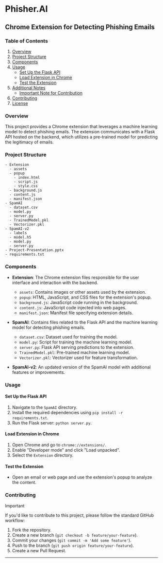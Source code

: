 # Phisher.AI

## Chrome Extension for Detecting Phishing Emails

### Table of Contents

1. [Overview](#overview)
2. [Project Structure](#project-structure)
3. [Components](#components)
4. [Usage](#usage)
   - [Set Up the Flask API](#set-up-the-flask-api)
   - [Load Extension in Chrome](#load-extension-in-chrome)
   - [Test the Extension](#test-the-extension)
5. [Additional Notes](#additional-notes)
   - [Important Note for Contribution](#important-note-for-contribution)
6. [Contributing](#contributing)
7. [License](#license)

### Overview

This project provides a Chrome extension that leverages a machine learning model to detect phishing emails. The extension communicates with a Flask API hosted on the backend, which utilizes a pre-trained model for predicting the legitimacy of emails.

### Project Structure

```
- Extension
  - assets
  - popup
    - index.html
    - script.js
    - style.css
  - background.js
  - content.js
  - manifest.json
- SpamAI
  - dataset.csv
  - model.py
  - server.py
  - TrainedModel.pkl
  - Vectorizer.pkl
- SpamAI-v2
  - labels
  - model.h5
  - model.py
  - server.py
- Project-Presentation.pptx
- requirements.txt
```

### Components

- **Extension**: The Chrome extension files responsible for the user interface and interaction with the backend.

  - `assets`: Contains images or other assets used by the extension.
  - `popup`: HTML, JavaScript, and CSS files for the extension's popup.
  - `background.js`: JavaScript code running in the background.
  - `content.js`: JavaScript code injected into web pages.
  - `manifest.json`: Manifest file specifying extension details.

- **SpamAI**: Contains files related to the Flask API and the machine learning model for detecting phishing emails.

  - `dataset.csv`: Dataset used for training the model.
  - `model.py`: Script for training the machine learning model.
  - `server.py`: Flask API serving predictions to the extension.
  - `TrainedModel.pkl`: Pre-trained machine learning model.
  - `Vectorizer.pkl`: Vectorizer used for feature transformation.

- **SpamAI-v2**: An updated version of the SpamAI model with additional features or improvements.

### Usage

#### Set Up the Flask API

1. Navigate to the `SpamAI` directory.
2. Install the required dependencies using `pip install -r requirements.txt`.
3. Run the Flask server: `python server.py`.

#### Load Extension in Chrome

1. Open Chrome and go to `chrome://extensions/`.
2. Enable "Developer mode" and click "Load unpacked".
3. Select the `Extension` directory.

#### Test the Extension

- Open an email or web page and use the extension's popup to analyze the content.


### Contributing

> [!Important]
> If you'd like to contribute to this project, please follow the standard GitHub workflow:

1. Fork the repository.
2. Create a new branch (`git checkout -b feature/your-feature`).
3. Commit your changes (`git commit -m 'Add some feature'`).
4. Push to the branch (`git push origin feature/your-feature`).
5. Create a new Pull Request.

---
